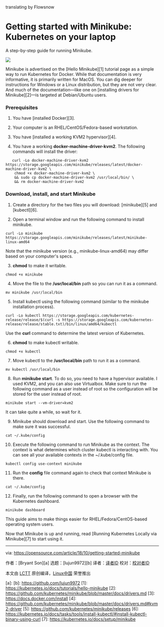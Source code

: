 translating by Flowsnow

Getting started with Minikube: Kubernetes on your laptop
======
A step-by-step guide for running Minikube.

![](https://opensource.com/sites/default/files/styles/image-full-size/public/lead-images/cube_innovation_process_block_container.png?itok=vkPYmSRQ)

Minikube is advertised on the [Hello Minikube][1] tutorial page as a simple way to run Kubernetes for Docker. While that documentation is very informative, it is primarily written for MacOS. You can dig deeper for instructions for Windows or a Linux distribution, but they are not very clear. And much of the documentation—like one on [installing drivers for Minikube][2]—is targeted at Debian/Ubuntu users.

### Prerequisites

  1. You have [installed Docker][3].

  2. Your computer is an RHEL/CentOS/Fedora-based workstation.

  3. You have [installed a working KVM2 hypervisor][4].

  4. You have a working **docker-machine-driver-kvm2**. The following commands will install the driver:

```
   curl -Lo docker-machine-driver-kvm2 https://storage.googleapis.com/minikube/releases/latest/docker-machine-driver-kvm2 \
    chmod +x docker-machine-driver-kvm2 \
    && sudo cp docker-machine-driver-kvm2 /usr/local/bin/ \
    && rm docker-machine-driver-kvm2
```

### Download, install, and start Minikube

  1. Create a directory for the two files you will download: [minikube][5] and [kubectl][6].


  2. Open a terminal window and run the following command to install minikube.

```
curl -Lo minikube https://storage.googleapis.com/minikube/releases/latest/minikube-linux-amd64

```

Note that the minikube version (e.g., minikube-linux-amd64) may differ based on your computer's specs.



  3. **chmod** to make it writable.

```
chmod +x minikube

```



  4. Move the file to the **/usr/local/bin** path so you can run it as a command.

```
mv minikube /usr/local/bin

```



  5. Install kubectl using the following command (similar to the minikube installation process).

```
curl -Lo kubectl https://storage.googleapis.com/kubernetes-release/release/$(curl -s https://storage.googleapis.com/kubernetes-release/release/stable.txt)/bin/linux/amd64/kubectl

```

Use the **curl** command to determine the latest version of Kubernetes.



  6. **chmod** to make kubectl writable.

```
chmod +x kubectl

```



  7. Move kubectl to the **/usr/local/bin** path to run it as a command.

```
mv kubectl /usr/local/bin

```



  8. Run **minikube start**. To do so, you need to have a hypervisor available. I used KVM2, and you can also use Virtualbox. Make sure to run the following command as a user instead of root so the configuration will be stored for the user instead of root.

```
minikube start --vm-driver=kvm2

```

It can take quite a while, so wait for it.



  9. Minikube should download and start. Use the following command to make sure it was successful.

```
cat ~/.kube/config

```



  10. Execute the following command to run Minikube as the context. The context is what determines which cluster kubectl is interacting with. You can see all your available contexts in the ~/.kube/config file.

```
kubectl config use-context minikube

```



  11. Run the **config** file command again to check that context Minikube is there.

```
cat ~/.kube/config

```



  12. Finally, run the following command to open a browser with the Kubernetes dashboard.
  
```
minikube dashboard

```




This guide aims to make things easier for RHEL/Fedora/CentOS-based operating system users.

Now that Minikube is up and running, read [Running Kubernetes Locally via Minikube][7] to start using it.

--------------------------------------------------------------------------------

via: https://opensource.com/article/18/10/getting-started-minikube

作者：[Bryant Son][a]
选题：[lujun9972][b]
译者：[译者ID](https://github.com/译者ID)
校对：[校对者ID](https://github.com/校对者ID)

本文由 [LCTT](https://github.com/LCTT/TranslateProject) 原创编译，[Linux中国](https://linux.cn/) 荣誉推出

[a]: 
[b]: https://github.com/lujun9972
[1]: https://kubernetes.io/docs/tutorials/hello-minikube
[2]: https://github.com/kubernetes/minikube/blob/master/docs/drivers.md
[3]: https://docs.docker.com/install
[4]: https://github.com/kubernetes/minikube/blob/master/docs/drivers.md#kvm2-driver
[5]: https://github.com/kubernetes/minikube/releases
[6]: https://kubernetes.io/docs/tasks/tools/install-kubectl/#install-kubectl-binary-using-curl
[7]: https://kubernetes.io/docs/setup/minikube
